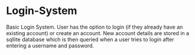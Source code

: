 # Login-System
Basic Login System. User has the option to login (if they already have an existing account) or create an account. New account details are stored in a sqllite database which is then queried when a user tries to login after entering a username and password.
